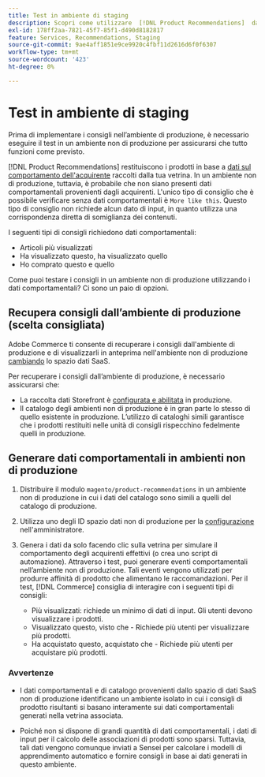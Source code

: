 ```yaml
---
title: Test in ambiente di staging
description: Scopri come utilizzare  [!DNL Product Recommendations]  dall'ambiente di produzione nell'ambiente di staging a scopo di test.
exl-id: 178ff2aa-7821-45f7-85f1-d490d8182817
feature: Services, Recommendations, Staging
source-git-commit: 9ae4aff1851e9ce9920c4fbf11d2616d6f0f6307
workflow-type: tm+mt
source-wordcount: '423'
ht-degree: 0%

---
```


# Test in ambiente di staging

Prima di implementare i consigli nell’ambiente di produzione, è necessario eseguire il test in un ambiente non di produzione per assicurarsi che tutto funzioni come previsto.

[!DNL Product Recommendations] restituiscono i prodotti in base a [dati sul comportamento dell&#39;acquirente](behavioral-data.md) raccolti dalla tua vetrina. In un ambiente non di produzione, tuttavia, è probabile che non siano presenti dati comportamentali provenienti dagli acquirenti. L&#39;unico tipo di consiglio che è possibile verificare senza dati comportamentali è `More like this`. Questo tipo di consiglio non richiede alcun dato di input, in quanto utilizza una corrispondenza diretta di somiglianza dei contenuti.

I seguenti tipi di consigli richiedono dati comportamentali:

- Articoli più visualizzati
- Ha visualizzato questo, ha visualizzato quello
- Ho comprato questo e quello

Come puoi testare i consigli in un ambiente non di produzione utilizzando i dati comportamentali? Ci sono un paio di opzioni.

## Recupera consigli dall’ambiente di produzione (scelta consigliata)

Adobe Commerce ti consente di recuperare i consigli dall&#39;ambiente di produzione e di visualizzarli in anteprima nell&#39;ambiente non di produzione [cambiando](settings.md) lo spazio dati SaaS.

Per recuperare i consigli dall’ambiente di produzione, è necessario assicurarsi che:

- La raccolta dati Storefront è [configurata e abilitata](install-configure.md) in produzione.
- Il catalogo degli ambienti non di produzione è in gran parte lo stesso di quello esistente in produzione. L’utilizzo di cataloghi simili garantisce che i prodotti restituiti nelle unità di consigli rispecchino fedelmente quelli in produzione.

## Generare dati comportamentali in ambienti non di produzione

1. Distribuire il modulo `magento/product-recommendations` in un ambiente non di produzione in cui i dati del catalogo sono simili a quelli del catalogo di produzione.

1. Utilizza uno degli ID spazio dati non di produzione per la [configurazione](https://experienceleague.adobe.com/docs/commerce-admin/config/services/saas.html) nell&#39;amministratore.

1. Genera i dati da solo facendo clic sulla vetrina per simulare il comportamento degli acquirenti effettivi (o crea uno script di automazione). Attraverso i test, puoi generare eventi comportamentali nell’ambiente non di produzione. Tali eventi vengono utilizzati per produrre affinità di prodotto che alimentano le raccomandazioni. Per il test, [!DNL Commerce] consiglia di interagire con i seguenti tipi di consigli:

   - Più visualizzati: richiede un minimo di dati di input. Gli utenti devono visualizzare i prodotti.
   - Visualizzato questo, visto che - Richiede più utenti per visualizzare più prodotti.
   - Ha acquistato questo, acquistato che - Richiede più utenti per acquistare più prodotti.

### Avvertenze

- I dati comportamentali e di catalogo provenienti dallo spazio di dati SaaS non di produzione identificano un ambiente isolato in cui i consigli di prodotto risultanti si basano interamente sui dati comportamentali generati nella vetrina associata.

- Poiché non si dispone di grandi quantità di dati comportamentali, i dati di input per il calcolo delle associazioni di prodotti sono sparsi. Tuttavia, tali dati vengono comunque inviati a Sensei per calcolare i modelli di apprendimento automatico e fornire consigli in base ai dati generati in questo ambiente.
